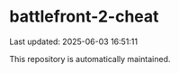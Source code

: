# battlefront-2-cheat

Last updated: 2025-06-03 16:51:11

This repository is automatically maintained.

